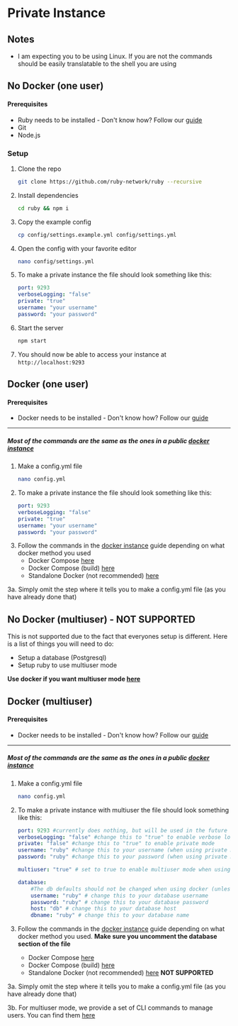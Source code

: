 # Private Instance

## Notes
- I am expecting you to be using Linux. If you are not the commands should be easily translatable to the shell you are using 

## No Docker (one user)

#### Prerequisites
- Ruby needs to be installed - Don't know how? Follow our [guide](./install-ruby.md)
- Git
- Node.js

### Setup
1. Clone the repo
    ```bash
    git clone https://github.com/ruby-network/ruby --recursive 
    ```
2. Install dependencies
    ```bash
    cd ruby && npm i
    ```
3. Copy the example config
    ```bash
    cp config/settings.example.yml config/settings.yml
    ```
4. Open the config with your favorite editor
    ```bash
    nano config/settings.yml
    ```
5. To make a private instance the file should look something like this:
    ```yml
    port: 9293
    verboseLogging: "false"
    private: "true"
    username: "your username"
    password: "your password"
    ```
6. Start the server
    ```bash
    npm start
    ```
7. You should now be able to access your instance at `http://localhost:9293`

## Docker (one user)

#### Prerequisites
- Docker needs to be installed - Don't know how? Follow our [guide](./docker-install.md)

---

##### Most of the commands are the same as the ones in a public [docker instance](./docker.md)

1. Make a config.yml file
    ```bash
    nano config.yml
    ```
2. To make a private instance the file should look something like this:
    ```yml
    port: 9293
    verboseLogging: "false"
    private: "true"
    username: "your username"
    password: "your password"
    ```
3. Follow the commands in the [docker instance](./docker.md) guide depending on what docker method you used
    - Docker Compose [here](./docker.md#docker-compose)
    - Docker Compose (build) [here](./docker.md#docker-compose-build)
    - Standalone Docker (not recommended) [here](./docker.md#standalone)

3a. Simply omit the step where it tells you to make a config.yml file (as you have already done that)

## No Docker (multiuser) - **NOT SUPPORTED**
This is not supported due to the fact that everyones setup is different.
Here is a list of things you will need to do:
- Setup a database (Postgresql)
- Setup ruby to use multiuser mode

**Use docker if you want multiuser mode [here](./private.md#docker-multiuser)**

## Docker (multiuser)

#### Prerequisites
- Docker needs to be installed - Don't know how? Follow our [guide](./docker-install.md)

---

##### Most of the commands are the same as the ones in a public [docker instance](./docker.md)

1. Make a config.yml file
    ```bash
    nano config.yml
    ```

2. To make a private instance with multiuser the file should look something like this:
    ```yml
    port: 9293 #currently does nothing, but will be used in the future
    verboseLogging: "false" #change this to "true" to enable verbose logging
    private: "false" #change this to "true" to enable private mode
    username: "ruby" #change this to your username (when using private mode)
    password: "ruby" #change this to your password (when using private mode)

    multiuser: "true" # set to true to enable multiuser mode when using private mode (if not using private mode, this will be ignored)

    database:
        #The db defaults should not be changed when using docker (unless you know what you are doing)
        username: "ruby" # change this to your database username
        password: "ruby" # change this to your database password
        host: "db" # change this to your database host
        dbname: "ruby" # change this to your database name
    ```
3. Follow the commands in the [docker instance](./docker.md) guide depending on what docker method you used. **Make sure you uncomment the database section of the file**
    - Docker Compose [here](./docker.md#docker-compose)
    - Docker Compose (build) [here](./docker.md#docker-compose-build)
    - Standalone Docker (not recommended) [here](./docker.md#standalone) **NOT SUPPORTED**

3a. Simply omit the step where it tells you to make a config.yml file (as you have already done that)

3b. For multiuser mode, we provide a set of CLI commands to manage users. You can find them [here](./multiuser.md)
